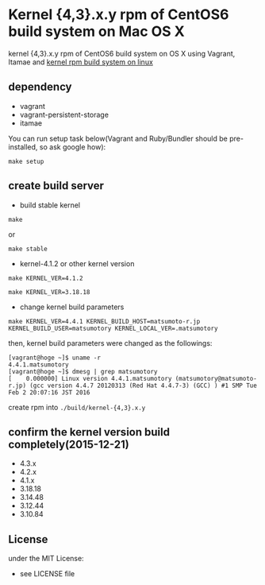 # Kernel {4,3}.x.y rpm of CentOS6 build system on Mac OS X

kernel {4,3}.x.y rpm of CentOS6 build system on OS X using Vagrant, Itamae and [kernel rpm build system on linux](https://github.com/matsumoto-r/build-kernel-4.x-for-centos6)

## dependency

- vagrant
- vagrant-persistent-storage
- itamae

You can run setup task below(Vagrant and Ruby/Bundler should be pre-installed, so ask google how):

```
make setup
```

## create build server

- build stable kernel

```
make
```

or 

```
make stable
```

- kernel-4.1.2 or other kernel version

```
make KERNEL_VER=4.1.2
```
```
make KERNEL_VER=3.18.18
```

- change kernel build parameters

```
make KERNEL_VER=4.4.1 KERNEL_BUILD_HOST=matsumoto-r.jp KERNEL_BUILD_USER=matsumotory KERNEL_LOCAL_VER=.matsumotory
```

then, kernel build parameters were changed as the followings:

```
[vagrant@hoge ~]$ uname -r
4.4.1.matsumotory
[vagrant@hoge ~]$ dmesg | grep matsumotory
[    0.000000] Linux version 4.4.1.matsumotory (matsumotory@matsumoto-r.jp) (gcc version 4.4.7 20120313 (Red Hat 4.4.7-3) (GCC) ) #1 SMP Tue Feb 2 20:07:16 JST 2016
```


create rpm into `./build/kernel-{4,3}.x.y`

## confirm the kernel version build completely(2015-12-21)
- 4.3.x
- 4.2.x
- 4.1.x
- 3.18.18
- 3.14.48
- 3.12.44
- 3.10.84

## License
under the MIT License:
- see LICENSE file
